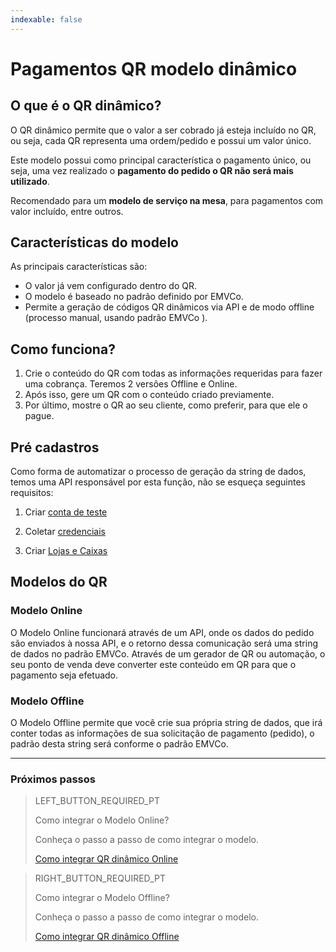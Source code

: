 ```yaml
---
indexable: false  
---
```


# Pagamentos QR modelo dinâmico
	
## O que é o QR dinâmico?

O QR dinâmico permite que o valor a ser cobrado já esteja incluído no QR, ou seja, cada QR representa uma ordem/pedido e possui um valor único.

Este modelo possui como principal característica o pagamento único, ou seja, uma vez realizado o **pagamento do pedido o QR não será mais utilizado**.

Recomendado para um **modelo de serviço na mesa**, para pagamentos com valor incluído, entre outros.


## Características do modelo

As principais características são:
- O valor já vem configurado dentro do QR.
- O modelo é baseado no padrão definido por EMVCo.
- Permite a geração de códigos QR dinâmicos via API e de modo offline (processo manual, usando padrão EMVCo ).


## Como funciona?

1. Crie o conteúdo do QR com todas as informações requeridas para fazer uma cobrança. Teremos 2 versões Offline e Online.
2. Após isso, gere um QR com o conteúdo criado previamente.
3. Por último, mostre o QR ao seu cliente, como preferir, para que ele o pague.

## Pré cadastros
Como forma de automatizar o processo de geração da string de dados, temos uma API responsável por esta função, não se esqueça seguintes requisitos:
1. Criar [conta de teste](https://www.mercadopago[FAKER][URL][DOMAIN]/developers/pt/guides/in-person-payments/qr-code/pre-requisites#bookmark_gloss%C3%A1rio) 
2. Coletar [credenciais](https://www.mercadopago[FAKER][URL][DOMAIN]/developers/panel/credentials)

3. Criar [Lojas e Caixas](https://www.mercadopago[FAKER][URL][DOMAIN]/developers/pt/guides/in-person-payments/qr-code/stores-pos)

## Modelos do QR

### Modelo Online

O Modelo Online funcionará através de um API, onde os dados do pedido são enviados à nossa API, e o retorno dessa comunicação será uma string de dados no padrão EMVCo.
Através de um gerador de QR ou automação, o seu ponto de venda deve converter este conteúdo em QR para que o pagamento seja efetuado.

### Modelo Offline

O Modelo Offline permite que você crie sua própria string de dados, que irá conter todas as informações de sua solicitação de pagamento (pedido), o padrão desta string será conforme o padrão EMVCo. 

---
### Próximos passos

> LEFT_BUTTON_REQUIRED_PT
>
> Como integrar o Modelo Online?
>
> Conheça o passo a passo de como integrar o modelo.
>
> [Como integrar QR dinâmico Online](https://www.mercadopago[FAKER][URL][DOMAIN]/developers/pt/guides/in-person-payments/qr-code/qr-dinamic/qr-dinamic-part-c/)

> RIGHT_BUTTON_REQUIRED_PT
>
> Como integrar o Modelo Offline?
>
> Conheça o passo a passo de como integrar o modelo.
>
> [Como integrar QR dinâmico Offline](https://www.mercadopago[FAKER][URL][DOMAIN]/developers/pt/guides/in-person-payments/qr-code/qr-dinamic/qr-dinamic-part-b)
